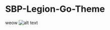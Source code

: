 # SBP-Legion-Go-Theme
weow
![alt text](https://cdn.discordapp.com/attachments/604790136554651679/1183892601045262356/image.png?ex=6589fce7&is=657787e7&hm=0e7f9e7070ed64e1f6db15cbeff59b183d4899cae790f5904f78a7d9894431a7&)
